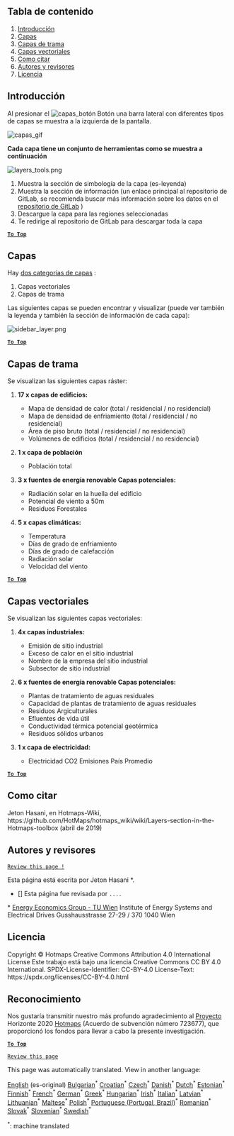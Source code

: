 <h2> Tabla de contenido </h2><ol><li> <a href="#Introduction">Introducción</a> </li><li> <a href="#Layers">Capas</a> </li><li> <a href="#Raster-Layers">Capas de trama</a> </li><li> <a href="#Vector-Layers">Capas vectoriales</a> </li><li> <a href="#How-to-cite">Como citar</a> </li><li> <a href="#Authors-and-reviewers">Autores y revisores</a> </li><li> <a href="#License">Licencia</a> </li></ol><h2> Introducción </h2><p> Al presionar el <img alt="capas_botón" src="https://github.com/HotMaps/hotmaps_wiki/blob/master/Images/general_tool_functionalities_and_structure/layers_button.PNG"/> Botón una barra lateral con diferentes tipos de capas se muestra a la izquierda de la pantalla. </p><p><img alt="capas_gif" src="https://github.com/HotMaps/hotmaps_wiki/blob/master/Images/general_tool_functionalities_and_structure/layers.gif"/></p><p> <strong>Cada capa tiene un conjunto de herramientas como se muestra a continuación</strong> </p><p><img alt="layers_tools.png" src="https://github.com/HotMaps/hotmaps_wiki/blob/master/Images/general_tool_functionalities_and_structure/layers_tools.png"/></p><ol><li> Muestra la sección de simbología de la capa (es-leyenda) </li><li> Muestra la sección de información (un enlace principal al repositorio de GitLab, se recomienda buscar más información sobre los datos en el <a href="https://gitlab.com/hotmaps">repositorio de GitLab</a> ) </li><li> Descargue la capa para las regiones seleccionadas </li><li> Te redirige al repositorio de GitLab para descargar toda la capa </li></ol><p><ins> <code><strong><a href="#table-of-contents">To Top</a></strong></code> </ins> </p><h2> Capas </h2><p> Hay <a href="https://www.gislounge.com/geodatabases-explored-vector-and-raster-data">dos categorías de capas</a> : </p><ol><li> Capas vectoriales </li><li> Capas de trama </li></ol><p> Las siguientes capas se pueden encontrar y visualizar (puede ver también la leyenda y también la sección de información de cada capa): </p><p><img alt="sidebar_layer.png" src="https://github.com/HotMaps/hotmaps_wiki/blob/master/Images/general_tool_functionalities_and_structure/all_layers.png"/></p><p><ins> <code><strong><a href="#table-of-contents">To Top</a></strong></code> </ins> </p><h2> Capas de trama </h2><p> Se visualizan las siguientes capas ráster: </p><ol><li><p> <strong>17 x capas de edificios:</strong> </p><ul><li> Mapa de densidad de calor (total / residencial / no residencial) </li><li> Mapa de densidad de enfriamiento (total / residencial / no residencial) </li><li> Área de piso bruto (total / residencial / no residencial) </li><li> Volúmenes de edificios (total / residencial / no residencial) </li></ul></li><li><p> <strong>1 x capa de población</strong> </p><ul><li> Población total </li></ul></li><li><p> <strong>3 x fuentes de energía renovable Capas potenciales:</strong> </p><ul><li> Radiación solar en la huella del edificio </li><li> Potencial de viento a 50m </li><li> Residuos Forestales </li></ul></li><li><p> <strong>5 x capas climáticas:</strong> </p><ul><li> Temperatura </li><li> Días de grado de enfriamiento </li><li> Días de grado de calefacción </li><li> Radiación solar </li><li> Velocidad del viento </li></ul></li></ol><p><ins> <code><strong><a href="#table-of-contents">To Top</a></strong></code> </ins> </p><h2> Capas vectoriales </h2><p> Se visualizan las siguientes capas vectoriales: </p><ol><li><p> <strong>4x capas industriales:</strong> </p><ul><li> Emisión de sitio industrial </li><li> Exceso de calor en el sitio industrial </li><li> Nombre de la empresa del sitio industrial </li><li> Subsector de sitio industrial </li></ul></li><li><p> <strong>6 x fuentes de energía renovable Capas potenciales:</strong> </p><ul><li> Plantas de tratamiento de aguas residuales </li><li> Capacidad de plantas de tratamiento de aguas residuales </li><li> Residuos Argiculturales </li><li> Efluentes de vida útil </li><li> Conductividad térmica potencial geotérmica </li><li> Residuos sólidos urbanos </li></ul></li><li><p> <strong>1 x capa de electricidad:</strong> </p><ul><li> Electricidad CO2 Emisiones País Promedio </li></ul></li></ol><p><ins> <code><strong><a href="#table-of-contents">To Top</a></strong></code> </ins> </p><h2> Como citar </h2><p> Jeton Hasani, en Hotmaps-Wiki, https://github.com/HotMaps/hotmaps_wiki/wiki/Layers-section-in-the-Hotmaps-toolbox (abril de 2019) </p><h2> Autores y revisores </h2><p> <code><a href="https://github.com/HotMaps/hotmaps_wiki/wiki/Layer-Section/_edit">Review this page !</a></code> </p> <p> Esta página está escrita por Jeton Hasani *. </p><ul><li> [] Esta página fue revisada por <code>....</code> </li></ul><p> * <a href="https://eeg.tuwien.ac.at/">Energy Economics Group - TU Wien</a> Institute of Energy Systems and Electrical Drives Gusshausstrasse 27-29 / 370 1040 Wien </p><h2> Licencia </h2><p> Copyright © Hotmaps Creative Commons Attribution 4.0 International License Este trabajo está bajo una licencia Creative Commons CC BY 4.0 International. SPDX-License-Identifier: CC-BY-4.0 License-Text: https://spdx.org/licenses/CC-BY-4.0.html </p><h2> Reconocimiento </h2><p> Nos gustaría transmitir nuestro más profundo agradecimiento al <a href="https://www.hotmaps-project.eu">Proyecto</a> Horizonte 2020 <a href="https://www.hotmaps-project.eu">Hotmaps</a> (Acuerdo de subvención número 723677), que proporcionó los fondos para llevar a cabo la presente investigación. </p><p><ins> <code><strong><a href="#table-of-contents">To Top</a></strong></code> </ins> </p><p> <code><a href="https://github.com/HotMaps/hotmaps_wiki/wiki/Layer-Section/_edit">Review this page</a></code> </p>

This page was automatically translated. View in another language:

[English](../en/Layers-section-in-the-Hotmaps-toolbox.md) (es-original) [Bulgarian](../bg/Layers-section-in-the-Hotmaps-toolbox.md)<sup>\*</sup> [Croatian](../hr/Layers-section-in-the-Hotmaps-toolbox.md)<sup>\*</sup> [Czech](../cs/Layers-section-in-the-Hotmaps-toolbox.md)<sup>\*</sup> [Danish](../da/Layers-section-in-the-Hotmaps-toolbox.md)<sup>\*</sup> [Dutch](../nl/Layers-section-in-the-Hotmaps-toolbox.md)<sup>\*</sup> [Estonian](../et/Layers-section-in-the-Hotmaps-toolbox.md)<sup>\*</sup> [Finnish](../fi/Layers-section-in-the-Hotmaps-toolbox.md)<sup>\*</sup> [French](../fr/Layers-section-in-the-Hotmaps-toolbox.md)<sup>\*</sup> [German](../de/Layers-section-in-the-Hotmaps-toolbox.md)<sup>\*</sup> [Greek](../el/Layers-section-in-the-Hotmaps-toolbox.md)<sup>\*</sup> [Hungarian](../hu/Layers-section-in-the-Hotmaps-toolbox.md)<sup>\*</sup> [Irish](../ga/Layers-section-in-the-Hotmaps-toolbox.md)<sup>\*</sup> [Italian](../it/Layers-section-in-the-Hotmaps-toolbox.md)<sup>\*</sup> [Latvian](../lv/Layers-section-in-the-Hotmaps-toolbox.md)<sup>\*</sup> [Lithuanian](../lt/Layers-section-in-the-Hotmaps-toolbox.md)<sup>\*</sup> [Maltese](../mt/Layers-section-in-the-Hotmaps-toolbox.md)<sup>\*</sup> [Polish](../pl/Layers-section-in-the-Hotmaps-toolbox.md)<sup>\*</sup> [Portuguese (Portugal, Brazil)](../pt/Layers-section-in-the-Hotmaps-toolbox.md)<sup>\*</sup> [Romanian](../ro/Layers-section-in-the-Hotmaps-toolbox.md)<sup>\*</sup> [Slovak](../sk/Layers-section-in-the-Hotmaps-toolbox.md)<sup>\*</sup> [Slovenian](../sl/Layers-section-in-the-Hotmaps-toolbox.md)<sup>\*</sup>  [Swedish](../sv/Layers-section-in-the-Hotmaps-toolbox.md)<sup>\*</sup> 

<sup>\*</sup>: machine translated
